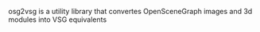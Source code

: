 osg2vsg is a utility library that convertes OpenSceneGraph images and 3d modules into VSG equivalents

